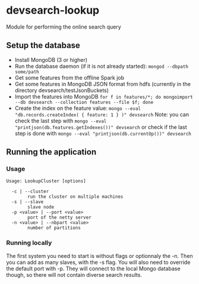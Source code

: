 # devsearch-lookup
Module for performing the online search query

## Setup the database
* Install MongoDB (3 or higher)
* Run the database daemon (if it is not already started): 
`mongod --dbpath some/path`
* Get some features from the offline Spark job
* Get some features in MongoDB JSON format from hdfs (currently in the directory devsearch/testJsonBuckets)
* Import the features into MongoDB 
`for f in features/*; do mongoimport --db devsearch --collection features --file $f; done`
* Create the index on the feature value: 
`mongo --eval "db.records.createIndex( { feature: 1 } )" devsearch`
Note: you can check the last step with 
`mongo --eval "printjson(db.features.getIndexes())" devsearch`
or check if the last step is done with
`mongo --eval "printjson(db.currentOp())" devsearch`

## Running the application

### Usage
```shell
Usage: LookupCluster [options]

  -c | --cluster
        run the cluster on multiple machines
  -s | --slave
        slave node
  -p <value> | --port <value>
        port of the netty server
  -n <value> | --nbpart <value>
        number of partitions
```

### Running locally

The first system you need to start is without flags or optionnaly the -n.
Then you can add as many slaves, with the -s flag. You will also need to override
the default port with -p. They will connect to the local Mongo database though,
so there will not contain diverse search results.
